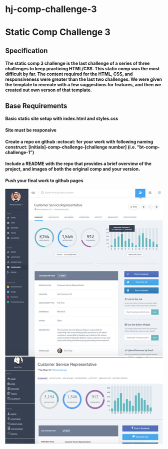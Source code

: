 # hj-comp-challenge-3

# Static Comp Challenge 3

## **Specification**

#### The static comp 3 challenge is the last challenge of a series of three challenges to keep practicing HTML/CSS. This static comp was the most difficult by far. The content required for the HTML, CSS, and responsiveness were greater than the last two challenges. We were given the template to recreate with a few suggestions for features, and then we created out own verson of that template.


## **Base Requirements**

#### Basic static site setup with index.html and styles.css
#### Site must be responsive
#### Create a repo on github :octocat: for your work with following naming construct: [initials]-comp-challenge-[challenge number] (i.e. “bt-comp-challenge-1”)
#### Include a README with the repo that provides a brief overview of the project, and images of both the original comp and your version.
#### Push your final work to github pages

![alt text](https://github.com/hljacobs5/hj-comp-challenge-3/blob/master/static-comp-example.png)
![alt text](https://github.com/hljacobs5/hj-comp-challenge-3/blob/master/hj-static-screenshot.png)
